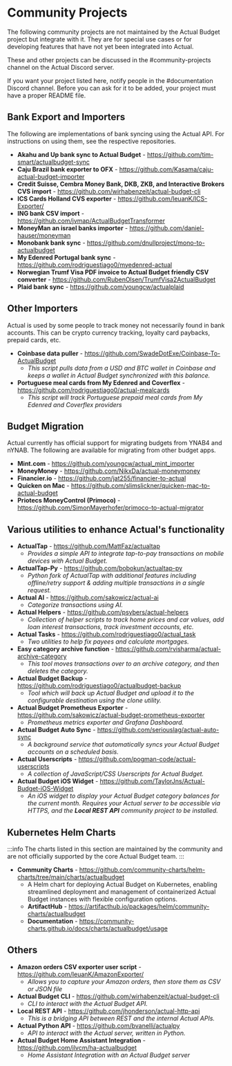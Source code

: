 # Community Projects


The following community projects are not maintained by the Actual Budget project but integrate with it.
They are for special use cases or for developing features that have not yet been integrated into Actual.

These and other projects can be discussed in the #community-projects channel on the Actual Discord server.

If you want your project listed here, notify people in the #documentation Discord channel. Before you can ask
for it to be added, your project must have a proper README file.

## Bank Export and Importers

The following are implementations of bank syncing using the Actual API. For instructions on using them, see the respective repositories.

* **Akahu and Up bank sync to Actual Budget** - https://github.com/tim-smart/actualbudget-sync
* **Caju Brazil bank exporter to OFX** - https://github.com/Kasama/caju-actual-budget-importer
* **Credit Suisse, Cembra Money Bank, DKB, ZKB, and Interactive Brokers CVS import** - https://github.com/wirhabenzeit/actual-budget-cli
* **ICS Cards Holland CVS exporter** - https://github.com/IeuanK/ICS-Exporter/
* **ING bank CSV import** - https://github.com/jvmap/ActualBudgetTransformer
* **MoneyMan an israel banks importer** - https://github.com/daniel-hauser/moneyman
* **Monobank bank sync** - https://github.com/dnullproject/mono-to-actualbudget
* **My Edenred Portugal bank sync** - https://github.com/rodriguestiago0/myedenred-actual
* **Norwegian Trumf Visa PDF invoice to Actual Budget friendly CSV converter** - https://github.com/RubenOlsen/TrumfVisa2ActualBudget
* **Plaid bank sync** - https://github.com/youngcw/actualplaid

## Other Importers

Actual is used by some people to track money not necessarily found in bank accounts. This can be crypto currency
tracking, loyalty card paybacks, prepaid cards, etc.

* **Coinbase data puller** - https://github.com/SwadeDotExe/Coinbase-To-ActualBudget
  - *This script pulls data from a USD and BTC wallet in Coinbase and keeps a wallet in Actual Budget synchronized with this balance.*
* **Portuguese meal cards from My Edenred and Coverflex** - https://github.com/rodriguestiago0/actual-mealcards
  - *This script will track Portuguese prepaid meal cards from My Edenred and Coverflex providers*


## Budget Migration

Actual currently has official support for migrating budgets from YNAB4 and nYNAB. The following are available for migrating from other budget apps.

* **Mint.com** - https://github.com/youngcw/actual_mint_importer
* **MoneyMoney** - https://github.com/NikxDa/actual-moneymoney
* **Financier.io** - https://github.com/jat255/financier-to-actual
* **Quicken on Mac** - https://github.com/slimslickner/quicken-mac-to-actual-budget
* **Priotecs MoneyControl (Primoco)** - https://github.com/SimonMayerhofer/primoco-to-actual-migrator


## Various utilities to enhance Actual's functionality

* **ActualTap** - https://github.com/MattFaz/actualtap
   - *Provides a simple API to integrate tap-to-pay transactions on mobile devices with Actual Budget.*
* **ActualTap-Py** - https://github.com/bobokun/actualtap-py
   - *Python fork of ActualTap with additional features including offline/retry support & adding multiple transactions in a single request.*
* **Actual AI** - https://github.com/sakowicz/actual-ai
   - *Categorize transactions using AI.*
* **Actual Helpers** - https://github.com/psybers/actual-helpers
   - *Collection of helper scripts to track home prices and car values, add loan interest transactions, track investment accounts, etc.*
* **Actual Tasks** - https://github.com/rodriguestiago0/actual_task
   - *Two utilities to help fix payees and calculate mortgages.*
* **Easy category archive function** - https://github.com/rvisharma/actual-archive-category
   - *This tool moves transactions over to an _archive_ category, and then deletes the category.*
* **Actual Budget Backup** - https://github.com/rodriguestiago0/actualbudget-backup
   - *Tool which will back up Actual Budget and upload it to the configurable destination using the clone utility.*
* **Actual Budget Prometheus Exporter** - https://github.com/sakowicz/actual-budget-prometheus-exporter
   - *Prometheus metrics exporter and Grafana Dashboard.*
* **Actual Budget Auto Sync** - https://github.com/seriouslag/actual-auto-sync
   - *A background service that automatically syncs your Actual Budget accounts on a scheduled basis.*
* **Actual Userscripts** - https://github.com/pogman-code/actual-userscripts
   - *A collection of JavaScript/CSS Userscripts for Actual Budget.*
* **Actual Budget iOS Widget** - https://github.com/TaylorJns/Actual-Budget-iOS-Widget
   - *An iOS widget to display your Actual Budget category balances for the current month. Requires your Actual server to be accessible via HTTPS, and the **Local REST API** community project to be installed.*


## Kubernetes Helm Charts

:::info
The charts listed in this section are maintained by the community and are not officially supported by the core Actual Budget team.
:::

* **Community Charts** - https://github.com/community-charts/helm-charts/tree/main/charts/actualbudget
   - A Helm chart for deploying Actual Budget on Kubernetes, enabling streamlined deployment and management of containerized Actual Budget instances with flexible configuration options.
   - **ArtifactHub** - https://artifacthub.io/packages/helm/community-charts/actualbudget
   - **Documentation** - https://community-charts.github.io/docs/charts/actualbudget/usage


## Others

* **Amazon orders CSV exporter user script** - https://github.com/IeuanK/AmazonExporter/
   - *Allows you to capture your Amazon orders, then store them as CSV or JSON file*
* **Actual Budget CLI** - https://github.com/wirhabenzeit/actual-budget-cli
   - *CLI to interact with the Actual Budget API.*
* **Local REST API** - https://github.com/jhonderson/actual-http-api
   - *This is a bridging API between REST and the internal Actual APIs.*
* **Actual Python API** - https://github.com/bvanelli/actualpy
   - *API to interact with the Actual server, written in Python.*
* **Actual Budget Home Assistant Integration** - https://github.com/jlvcm/ha-actualbudget
   - *Home Assistant Integration with an Actual Budget server*
